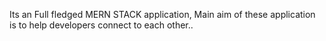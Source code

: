 Its an Full fledged MERN STACK application, Main aim of these application is to help developers connect to each other..
